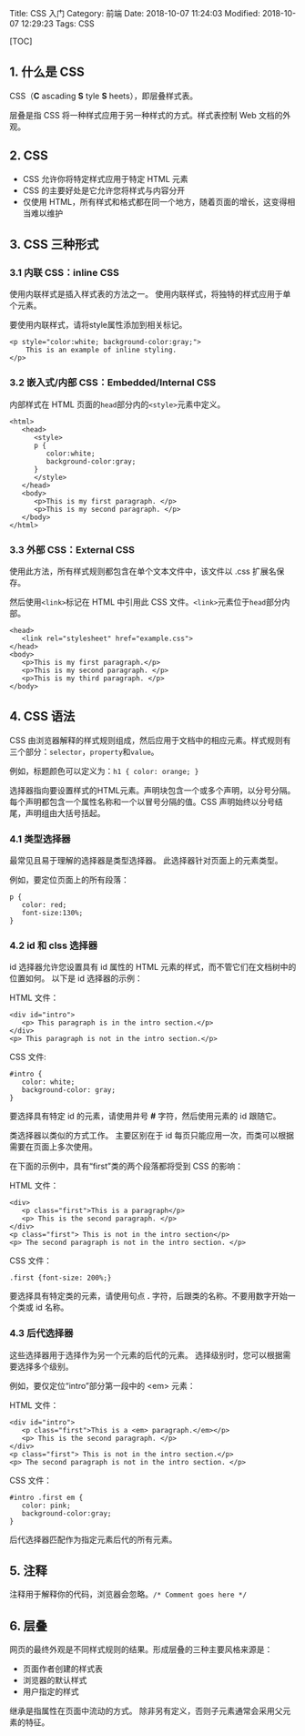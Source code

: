 Title: CSS 入门
Category: 前端
Date: 2018-10-07 11:24:03
Modified: 2018-10-07 12:29:23
Tags: CSS

[TOC]

## 1. 什么是 CSS

CSS（**C** ascading **S** tyle **S** heets），即层叠样式表。

层叠是指 CSS 将一种样式应用于另一种样式的方式。样式表控制 Web 文档的外观。

## 2. CSS

- CSS 允许你将特定样式应用于特定 HTML 元素
- CSS 的主要好处是它允许您将样式与内容分开
- 仅使用 HTML，所有样式和格式都在同一个地方，随着页面的增长，这变得相当难以维护

## 3. CSS 三种形式

### 3.1 内联 CSS：inline CSS

使用内联样式是插入样式表的方法之一。 使用内联样式，将独特的样式应用于单个元素。

要使用内联样式，请将style属性添加到相关标记。

```
<p style="color:white; background-color:gray;">
    This is an example of inline styling.
</p>
```

### 3.2 嵌入式/内部 CSS：Embedded/Internal CSS

内部样式在 HTML 页面的`head`部分内的`<style>`元素中定义。

```
<html>
   <head>
      <style>
      p {
         color:white;
         background-color:gray;
      }
      </style>
   </head>
   <body>
      <p>This is my first paragraph. </p>
      <p>This is my second paragraph. </p>
   </body>
</html>
```

### 3.3 外部 CSS：External CSS

使用此方法，所有样式规则都包含在单个文本文件中，该文件以 .css 扩展名保存。

然后使用`<link>`标记在 HTML 中引用此 CSS 文件。`<link>`元素位于`head`部分内部。

```
<head>
   <link rel="stylesheet" href="example.css">
</head>
<body>
   <p>This is my first paragraph.</p>
   <p>This is my second paragraph. </p>
   <p>This is my third paragraph. </p>
</body>
```

## 4. CSS 语法

CSS 由浏览器解释的样式规则组成，然后应用于文档中的相应元素。样式规则有三个部分：`selector`，`property`和`value`。

例如，标题颜色可以定义为：`h1 { color: orange; }`

选择器指向要设置样式的HTML元素。声明块包含一个或多个声明，以分号分隔。每个声明都包含一个属性名称和一个以冒号分隔的值。CSS 声明始终以分号结尾，声明组由大括号括起。

### 4.1 类型选择器

最常见且易于理解的选择器是类型选择器。 此选择器针对页面上的元素类型。

例如，要定位页面上的所有段落：

```
p {
   color: red;
   font-size:130%;
}
```

### 4.2 id 和 clss 选择器

id 选择器允许您设置具有 id 属性的 HTML 元素的样式，而不管它们在文档树中的位置如何。 以下是 id 选择器的示例：

HTML 文件：

```
<div id="intro">
   <p> This paragraph is in the intro section.</p>
</div>
<p> This paragraph is not in the intro section.</p>
```

CSS 文件:

```
#intro {
   color: white;
   background-color: gray;
}
```

要选择具有特定 id 的元素，请使用井号 **#** 字符，然后使用元素的 id 跟随它。

类选择器以类似的方式工作。 主要区别在于 id 每页只能应用一次，而类可以根据需要在页面上多次使用。

在下面的示例中，具有“first”类的两个段落都将受到 CSS 的影响：

HTML 文件：

```
<div>
   <p class="first">This is a paragraph</p>
   <p> This is the second paragraph. </p>
</div>
<p class="first"> This is not in the intro section</p>
<p> The second paragraph is not in the intro section. </p>
```

CSS 文件：

```
.first {font-size: 200%;}
```

要选择具有特定类的元素，请使用句点 **.** 字符，后跟类的名称。不要用数字开始一个类或 id 名称。

### 4.3 后代选择器

这些选择器用于选择作为另一个元素的后代的元素。 选择级别时，您可以根据需要选择多个级别。

例如，要仅定位“intro”部分第一段中的 <em\> 元素：

HTML 文件：

```
<div id="intro">
   <p class="first">This is a <em> paragraph.</em></p>
   <p> This is the second paragraph. </p>
</div>
<p class="first"> This is not in the intro section.</p>
<p> The second paragraph is not in the intro section. </p>
```

CSS 文件：

```
#intro .first em {
   color: pink;
   background-color:gray;
}
```

后代选择器匹配作为指定元素后代的所有元素。

## 5. 注释

注释用于解释你的代码，浏览器会忽略。`/* Comment goes here */`

## 6. 层叠

网页的最终外观是不同样式规则的结果。形成层叠的三种主要风格来源是：

- 页面作者创建的样式表
- 浏览器的默认样式
- 用户指定的样式

继承是指属性在页面中流动的方式。 除非另有定义，否则子元素通常会采用父元素的特征。
